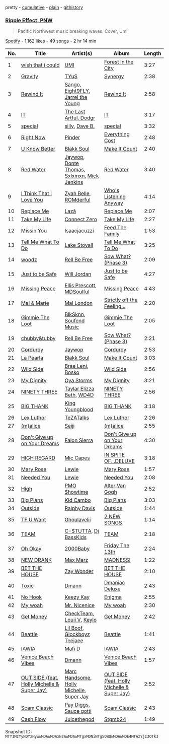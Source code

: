 pretty - [cumulative](/playlists/cumulative/37i9dQZF1DWVKZ0Z9y3Qew.md) - [plain](/playlists/plain/37i9dQZF1DWVKZ0Z9y3Qew) - [githistory](https://github.githistory.xyz/mackorone/spotify-playlist-archive/blob/main/playlists/plain/37i9dQZF1DWVKZ0Z9y3Qew)

### [Ripple Effect: PNW](https://open.spotify.com/playlist/37i9dQZF1DWVKZ0Z9y3Qew)

> Pacific Northwest music breaking waves\. Cover, Umi

[Spotify](https://open.spotify.com/user/spotify) - 1,162 likes - 49 songs - 2 hr 14 min

| No. | Title | Artist(s) | Album | Length |
|---|---|---|---|---|
| 1 | [wish that i could](https://open.spotify.com/track/5w4q9Es264UdYYr2AjnPhU) | [UMI](https://open.spotify.com/artist/4ClziihVpBeFXNyDH83Lde) | [Forest in the City](https://open.spotify.com/album/7ijzh3hVmlwWRxuJGPSoeR) | 3:27 |
| 2 | [Gravity](https://open.spotify.com/track/7x2ZARlOe2Sjg5WM4VxdJF) | [TYuS](https://open.spotify.com/artist/5J7URjIP8aFmeSn2QwF9Au) | [Synergy](https://open.spotify.com/album/3aUjnJstnoWotXysnh5nV6) | 2:38 |
| 3 | [Rewind It](https://open.spotify.com/track/6mwu4F96qQlAWFU2lgy6E8) | [Sango](https://open.spotify.com/artist/7e3FtKBIPLrIVm8g1FJMVg), [Eight9FLY](https://open.spotify.com/artist/2sihWpnEorLd86tRAaDUrc), [Jarrel the Young](https://open.spotify.com/artist/6JxB2H6EYCPWF4bEwuQ3uv) | [Rewind It](https://open.spotify.com/album/4pUNDU81EXj6KsRYZmZOzW) | 2:58 |
| 4 | [IT](https://open.spotify.com/track/5ZuybXvcMMJJ8ptSOqEYKO) | [The Last Artful, Dodgr](https://open.spotify.com/artist/6jpOOrGFSWdHx6leHfU54n) | [IT](https://open.spotify.com/album/1sBt8raGAA8Q5v30iQeH4L) | 3:17 |
| 5 | [special](https://open.spotify.com/track/1PZWh6Trzj65H4ZZN7TCVz) | [silly](https://open.spotify.com/artist/7mNOr2dFFlKJMaLlFjjzL1), [Dave B.](https://open.spotify.com/artist/5bfqwcEcRrMhtY9smw3IeJ) | [special](https://open.spotify.com/album/3eRu4FxJOkscTArq1ef1mO) | 3:32 |
| 6 | [Right Now](https://open.spotify.com/track/6cqtedpPgZrnKb9WoIp1sV) | [Pinder](https://open.spotify.com/artist/4VNhdOgxfxVzFRWLNPP2kz) | [Everything Cost](https://open.spotify.com/album/3yCPZnCK5Cv5SlLxtElfRc) | 2:48 |
| 7 | [U Know Better](https://open.spotify.com/track/5cX5X1xEFhvXYyFETMWVal) | [Blakk Soul](https://open.spotify.com/artist/0gZgdRddDWYxFHUf1BX89S) | [Make It Count](https://open.spotify.com/album/4XTJ6YXIIlOUa91w4hyhCS) | 2:40 |
| 8 | [Red Water](https://open.spotify.com/track/1vJfed0RlNaEwhlio4JLm3) | [Jaywop](https://open.spotify.com/artist/7LHBUDRMoLWz3aw9H3YSb9), [Donte Thomas](https://open.spotify.com/artist/53F7MNlYur7XEV75tY3Yor), [Sxlxmxn](https://open.spotify.com/artist/1pDVDyfDlzo2XXQ5dH5rAK), [Mick Jenkins](https://open.spotify.com/artist/1FvjvACFvko2Z91IvDljrx) | [Red Water](https://open.spotify.com/album/3gu3MYL0XG51fQ1zBnjHee) | 3:40 |
| 9 | [I Think That I Love You](https://open.spotify.com/track/3gG6Yuezs45BE0A8YULmmL) | [Zyah Belle](https://open.spotify.com/artist/09q46aTaAsSGoLID49Y6Sx), [ROMderful](https://open.spotify.com/artist/3Aum3IcJEKuGsWVPBZnvyU) | [Who's Listening Anyway](https://open.spotify.com/album/52AEsPS0IsOHaVpoxN1EQn) | 4:14 |
| 10 | [Replace Me](https://open.spotify.com/track/4CeRJ6jPGlCYAp0REGrKJL) | [Lazā](https://open.spotify.com/artist/7KWbU8vlvkICzAOXsiRLal) | [Replace Me](https://open.spotify.com/album/3lTavGDW4KjNPYRtUXANjh) | 2:07 |
| 11 | [Take My Life](https://open.spotify.com/track/6aN2xdYfNN2ixAlHKDy4zn) | [Connect Zero](https://open.spotify.com/artist/3k8lBDenIm90lWaSpAYQeH) | [Take My Life](https://open.spotify.com/album/5JRVvGO5YQSeCaldCh7sTm) | 2:27 |
| 12 | [Missin You](https://open.spotify.com/track/3JvASko0o2pw7JgDvIjnYv) | [Isaacjacuzzi](https://open.spotify.com/artist/1d2LiED2RoP2szpzjrU0Hd) | [Feed The Family](https://open.spotify.com/album/674wXcS5Xt6hVvzYVj5VWm) | 1:53 |
| 13 | [Tell Me What To Do](https://open.spotify.com/track/3kqk3kfgy6ENe1Y6YdrJVH) | [Lake Stovall](https://open.spotify.com/artist/1EEuN5YJWn70WP9YkfW38X) | [Tell Me What To Do](https://open.spotify.com/album/0dv69CwaPecupmMpu0cocl) | 3:25 |
| 14 | [woodz](https://open.spotify.com/track/2BZCSPX5EgcdrFJiEu5wce) | [Rell Be Free](https://open.spotify.com/artist/1ebaUQ17uF7vWeWBWaW1yU) | [Sow What? \(Phase 3\)](https://open.spotify.com/album/38Wv2sioUiQ318oz007HIg) | 2:09 |
| 15 | [Just to be Safe](https://open.spotify.com/track/0VakdQgm4X9oQaI25yGwl9) | [Will Jordan](https://open.spotify.com/artist/3Is3ehDoBlnTKQtCHdEvpd) | [Just to be Safe](https://open.spotify.com/album/26Yr452lHS9MHfYiqAvOg5) | 4:27 |
| 16 | [Missing Peace](https://open.spotify.com/track/53sYcjO9k3bqwqAROL8Z7I) | [Ellis Prescott](https://open.spotify.com/artist/1CwOqKfnDEm3IkwFyABUNL), [MDSoulful](https://open.spotify.com/artist/7KfV68nnbKjZMwKkn8DqmR) | [Missing Peace](https://open.spotify.com/album/04rfAFc4GONsKxe9iSO8hv) | 4:43 |
| 17 | [Mal & Marie](https://open.spotify.com/track/0UuRW7STLKJ61wgCD7DYbG) | [Mal London](https://open.spotify.com/artist/3fDtug6dI80VyEWO3vcT0U) | [Strictly off the Feeling...](https://open.spotify.com/album/0k9fxZPAIcOoKfBECTQV2L) | 2:20 |
| 18 | [Gimmie The Loot](https://open.spotify.com/track/7jyjxYyBjZ3OeUNJcdLhxK) | [BlkSknn](https://open.spotify.com/artist/4MZ2Qm0lN1zer6Y77aDIGx), [Soufend Music](https://open.spotify.com/artist/64Iuh53tIaVpp6LscPGggf) | [Gimmie The Loot](https://open.spotify.com/album/5wtHjbCR6HtfLxtiY7cZLI) | 2:05 |
| 19 | [chubby&tubby](https://open.spotify.com/track/2DWWbyVEzlGdcCv8cjL6GH) | [Rell Be Free](https://open.spotify.com/artist/1ebaUQ17uF7vWeWBWaW1yU) | [Sow What? \(Phase 3\)](https://open.spotify.com/album/38Wv2sioUiQ318oz007HIg) | 2:21 |
| 20 | [Corduroy](https://open.spotify.com/track/2XFGL85z6ul7X3QuP6JebO) | [Jaywop](https://open.spotify.com/artist/7LHBUDRMoLWz3aw9H3YSb9) | [Corduroy](https://open.spotify.com/album/3KPpIrJ5p3i8jl2uTGLYhW) | 2:53 |
| 21 | [La Pearla](https://open.spotify.com/track/0luJ1Nj0MJDnL1cbHqsf04) | [Blakk Soul](https://open.spotify.com/artist/0gZgdRddDWYxFHUf1BX89S) | [Make It Count](https://open.spotify.com/album/4XTJ6YXIIlOUa91w4hyhCS) | 3:03 |
| 22 | [Wild Side](https://open.spotify.com/track/3jIAKgAvTdL5wT2mDhWcn0) | [Brae Leni](https://open.spotify.com/artist/5Fnkl0fp52gDxgaBRCB55I), [Bosko](https://open.spotify.com/artist/35vghfijSgjpXlOMDjpLWc) | [Wild Side](https://open.spotify.com/album/5LQQvVS1iw8jbmJ5vdvXTH) | 2:56 |
| 23 | [My Dignity](https://open.spotify.com/track/6Ovo6QlLJDrpVYBFQbYFMy) | [Oya Storms](https://open.spotify.com/artist/1AuDZMv7EZSEvRFdtgq3Va) | [My Dignity](https://open.spotify.com/album/6K9MzcTMz0XdRVasKVBQur) | 3:21 |
| 24 | [NINETY THREE](https://open.spotify.com/track/2Zu9OdTLET13gLeuggdJtL) | [Taylar Elizza Beth](https://open.spotify.com/artist/0XE4mkNAnSI2molchwNfGQ), [WD4D](https://open.spotify.com/artist/53QqYQtqceXhifEin57aM3) | [NINETY THREE](https://open.spotify.com/album/0YtHZWV4FiEUYC1nZxPH9H) | 2:56 |
| 25 | [BIG THANK](https://open.spotify.com/track/0WarJpfJGeoexkAelzadhK) | [King Youngblood](https://open.spotify.com/artist/0rkFwrt6d0qf3UTpaURtTj) | [BIG THANK](https://open.spotify.com/album/5PsbeknxNoqcHu6HzEVivh) | 3:18 |
| 26 | [Lex Luthor](https://open.spotify.com/track/6GuTQfGWR5Og4w8FjA66SO) | [TeZATalks](https://open.spotify.com/artist/6olAhxDEja5fYKEHF6tA2W) | [Lex Luthor](https://open.spotify.com/album/7hSpsjqZQgMGQPaMF7glDl) | 2:26 |
| 27 | [\(m\)alice](https://open.spotify.com/track/2vUHiWmQ3Ce1PsrgRKAKSN) | [Seiji](https://open.spotify.com/artist/7h8BjWoH0TC1Zf2HwAmdEe) | [\(m\)alice](https://open.spotify.com/album/4toJ2ky4ITmvV5XXHrPwiv) | 2:55 |
| 28 | [Don't Give up on Your Dreams](https://open.spotify.com/track/1aeugaXdv9wtheLMM65tdo) | [Falon Sierra](https://open.spotify.com/artist/24NIppE01Fh5bN2MpHSdkT) | [Don't Give up on Your Dreams](https://open.spotify.com/album/6JLNCMix1kgXBqHETr27is) | 4:30 |
| 29 | [HIGH REGARD](https://open.spotify.com/track/4xzdzZYJVs6zMImiPEcW3A) | [Mic Capes](https://open.spotify.com/artist/08ezgw6XhBVBMbcJEdH2zt) | [IN SPITE OF...DELUXE](https://open.spotify.com/album/5PfYLxnwbKqAGQJBlPPp5w) | 3:18 |
| 30 | [Mary Rose](https://open.spotify.com/track/49GDIf1mRvI4DhOR0CIBgD) | [Lewie](https://open.spotify.com/artist/7tvCXmeh7MlNtmfKMN2H8Q) | [Mary Rose](https://open.spotify.com/album/5UtJZXwQE6GNpyWLNyGJ92) | 1:57 |
| 31 | [Needed You](https://open.spotify.com/track/1Qn8mMhoTxM5hPM1mukzZq) | [Lewie](https://open.spotify.com/artist/7tvCXmeh7MlNtmfKMN2H8Q) | [Needed You](https://open.spotify.com/album/45qbJexoJLTfErZgylADx7) | 2:08 |
| 32 | [High](https://open.spotify.com/track/1V7DLR4xWjbaRkxVuUjnOo) | [PMO $howtime](https://open.spotify.com/artist/04ZMheNMb4UfMn4Up7d1xf) | [Alter Van Gogh](https://open.spotify.com/album/2nIigXfOOzyVN5PHREcs2c) | 2:52 |
| 33 | [Big Plans](https://open.spotify.com/track/0KE8VbYH7Tg7gEXb1xbMPB) | [Kid Cambo](https://open.spotify.com/artist/4n9wn5OJVBp96xO2cAqVDf) | [Big Plans](https://open.spotify.com/album/1MyQZqzt6EmTIszpPPp0rw) | 3:03 |
| 34 | [Outside](https://open.spotify.com/track/1ay1QA0DDM07UMlQwbcij7) | [Ralphy Davis](https://open.spotify.com/artist/5wY7YZCurjPiYRLP1N8GFp) | [Outside](https://open.spotify.com/album/0gQXLcUXhgYopxCod2XxVX) | 1:44 |
| 35 | [TF U Want](https://open.spotify.com/track/0oypjP33NW5qnQ8XhYq4j9) | [Ghoulavelii](https://open.spotify.com/artist/6nwEYQKFXGAKvwnUqZUd52) | [2 NEW SONGS](https://open.spotify.com/album/1fK5rcnihqCVvT7Kh9g1uj) | 1:14 |
| 36 | [TEAM](https://open.spotify.com/track/52chiH0NM16dBhBASfDiwf) | [C\-$TUTTA](https://open.spotify.com/artist/4chWlcoA1ohsWcHafyqJkA), [Dj BassKids](https://open.spotify.com/artist/7xCYCOPZERBhXpTP8s7U5a) | [TEAM](https://open.spotify.com/album/4WuPEybe3qDmBsHrBjic6x) | 2:18 |
| 37 | [Oh Okay](https://open.spotify.com/track/5ZbXDq63ZjXfm2n0oARV8c) | [2000Baby](https://open.spotify.com/artist/14ypVw4JN4L4CE9L8YoDt1) | [Friday The 13th](https://open.spotify.com/album/117t8tLSym8Inz66CeQNuM) | 2:24 |
| 38 | [NEW DRANK](https://open.spotify.com/track/5zIEWkDZxu8cqzBKJ5g7eB) | [Max Marz](https://open.spotify.com/artist/4fKDnAyOiVw2oKUD82Cqjb) | [MADNESS!](https://open.spotify.com/album/6P0uP0GND1Ww4fIzLZ2J8i) | 1:22 |
| 39 | [BET THE HOUSE](https://open.spotify.com/track/1rG90DeRmD9reHqMLH4jha) | [Zay Wonder](https://open.spotify.com/artist/70cjBubd83Tl2ZbAElgC1s) | [BET THE HOUSE](https://open.spotify.com/album/4SLT3hzB1uNfpJc6gohemP) | 2:10 |
| 40 | [Toxic](https://open.spotify.com/track/2Y2iw64mxxB8y6PIdPCeVr) | [Dmann](https://open.spotify.com/artist/2nCBL8gOThAAnLFlVVeVlH) | [Dmaniac Deluxe](https://open.spotify.com/album/0fPbFHdfzbkBMTJQhT4pG6) | 2:43 |
| 41 | [No Hook](https://open.spotify.com/track/0JZVhTaxhMQkLNlWHN3esU) | [Keezy Kay](https://open.spotify.com/artist/0BxreeuwIADVriLOyYSxBK) | [Enigma](https://open.spotify.com/album/1Zm3t2Fb7DvhgPORFKVaAe) | 2:55 |
| 42 | [My woah](https://open.spotify.com/track/2z6M2SBWc10nDLDBwgC6QV) | [Mr\. Nicenice](https://open.spotify.com/artist/48AUU9vzI5JFzr6vVL1P9v) | [My woah](https://open.spotify.com/album/3SCIBaQk0NzyppwAAvzLbs) | 2:30 |
| 43 | [Get Money](https://open.spotify.com/track/2s1fWE0xxKUry4Zeo15dX6) | [CheckTeam](https://open.spotify.com/artist/15YMn708uNMbXxyU9B2piw), [Louii V](https://open.spotify.com/artist/6oJoI2X8WQhaxrLdpBQKeT), [Keylo](https://open.spotify.com/artist/3YwZWortggImNM8eJ6M94a) | [Get Money](https://open.spotify.com/album/3XYhlG7C5UycxxxOBVEl37) | 2:42 |
| 44 | [Beattle](https://open.spotify.com/track/7A7H28DSoMv1k80JAwu2zE) | [Lil Boof](https://open.spotify.com/artist/5F0TXqGLk4v8EAe0TZq0XC), [Glockboyz Teejaee](https://open.spotify.com/artist/59motq6sL51Qqx9KE29oJg) | [Beattle](https://open.spotify.com/album/5XhDVfp44lvQK0xp0g18iE) | 1:41 |
| 45 | [IAWIA](https://open.spotify.com/track/5GvGJbGiMFGWAA798vh5GU) | [Mafi D](https://open.spotify.com/artist/0TboE335UT8BpAg6aSpoAm) | [IAWIA](https://open.spotify.com/album/5EwisSoJOGIVUJT9CcrXHi) | 2:43 |
| 46 | [Venice Beach Vibes](https://open.spotify.com/track/6BTuw0w7lEMBYRVtvK09of) | [Dmann](https://open.spotify.com/artist/2nCBL8gOThAAnLFlVVeVlH) | [Venice Beach Vibes](https://open.spotify.com/album/4ZpnUJV2g4rZvzO281tTve) | 1:57 |
| 47 | [OUT SIDE \(feat\. Holly Michelle & Super Jay\)](https://open.spotify.com/track/0HSAAepnOasiJF3xW7cydR) | [Marc Handsome](https://open.spotify.com/artist/1FddPQg4Q9P6pGN8TfzhHS), [Holly Michelle](https://open.spotify.com/artist/6h8vc7q9IONRITacwTpHNM), [Super Jay](https://open.spotify.com/artist/0bsmQqdYHaCcbYG9ho5taG) | [OUT SIDE \(feat\. Holly Michelle & Super Jay\)](https://open.spotify.com/album/2GcIgZYP7yGeccXE5klaRU) | 2:52 |
| 48 | [Scam Classic](https://open.spotify.com/track/5ylkixMqFtejhXBpUwPVOW) | [Pay Diggs](https://open.spotify.com/artist/22f0XeLhO28eC2SrFYqFGF), [Sauce gotti](https://open.spotify.com/artist/3XDIIkDlbj0x0pj94ucjhQ) | [Scam Classic](https://open.spotify.com/album/5FkO5u7R5RBe0C16kW7hX4) | 2:43 |
| 49 | [Cash Flow](https://open.spotify.com/track/68UYc3hn7mFIN16nrRPIuZ) | [Juicethegod](https://open.spotify.com/artist/1GIy2TphgA3IHQbz7vdAlH) | [Stgmb24](https://open.spotify.com/album/3Dnj9b4DJp5GkKSJBn8zV9) | 1:49 |

Snapshot ID: `MTY1MzYyNDYzNywwMDAwMDAxNzAwMDAwMTgxMDNiNTg5OWQwMDAwMDE4MTAzYjI3OTk3`
